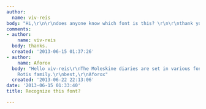 ```yaml
---
author:
  name: viv-reis
body: "Hi,\r\n\r\ndoes anyone know which font is this? \r\n\r\nthank you. \r\n\r\n[img:sites/default/files/old-images/font_3426.jpg]"
comments:
- author:
    name: viv-reis
  body: thanks.
  created: '2013-06-15 01:37:26'
- author:
    name: Aforox
  body: "Hello viv-reis\r\nThe Moleskine diaries are set in various fonts from the
    Rotis family.\r\nbest,\r\nAforox"
  created: '2013-06-22 22:13:06'
date: '2013-06-15 01:33:40'
title: Recognize this font?

---
```

